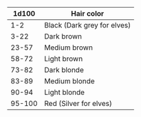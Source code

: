 | 1d100              | Hair color                  |
|--------------------|-----------------------------|
| 1-2                | Black (Dark grey for elves) |
| 3-22               | Dark brown                  |
| 23-57              | Medium brown                |
| 58-72              | Light brown                 |
| 73-82              | Dark blonde                 |
| 83-89              | Medium blonde               |
| 90-94              | Light blonde                |
| 95-100             | Red (Silver for elves)      |